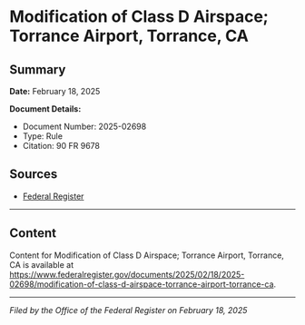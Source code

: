 # Modification of Class D Airspace; Torrance Airport, Torrance, CA

## Summary

**Date:** February 18, 2025

**Document Details:**
- Document Number: 2025-02698
- Type: Rule
- Citation: 90 FR 9678

## Sources
- [Federal Register](https://www.federalregister.gov/documents/2025/02/18/2025-02698/modification-of-class-d-airspace-torrance-airport-torrance-ca)

---

## Content

Content for Modification of Class D Airspace; Torrance Airport, Torrance, CA is available at https://www.federalregister.gov/documents/2025/02/18/2025-02698/modification-of-class-d-airspace-torrance-airport-torrance-ca.

---

*Filed by the Office of the Federal Register on February 18, 2025*

